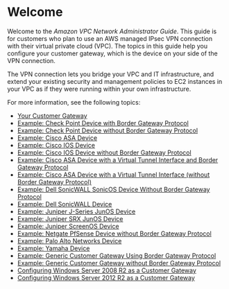 # Welcome<a name="Welcome"></a>

Welcome to the *Amazon VPC Network Administrator Guide*\. This guide is for customers who plan to use an AWS managed IPsec VPN connection with their virtual private cloud \(VPC\)\. The topics in this guide help you configure your customer gateway, which is the device on your side of the VPN connection\. 

The VPN connection lets you bridge your VPC and IT infrastructure, and extend your existing security and management policies to EC2 instances in your VPC as if they were running within your own infrastructure\. 

For more information, see the following topics:
+ [Your Customer Gateway](Introduction.md)
+ [Example: Check Point Device with Border Gateway Protocol](check-point-bgp.md)
+ [Example: Check Point Device without Border Gateway Protocol](check-point-NoBGP.md)
+ [Example: Cisco ASA Device](Cisco_ASA.md)
+ [Example: Cisco IOS Device](Cisco.md)
+ [Example: Cisco IOS Device without Border Gateway Protocol](Cisco_NoBGP.md)
+ [Example: Cisco ASA Device with a Virtual Tunnel Interface and Border Gateway Protocol](cisco-asa-vti-bgp.md)
+ [Example: Cisco ASA Device with a Virtual Tunnel Interface \(without Border Gateway Protocol\)](cisco-asa-vti-no-bgp.md)
+ [Example: Dell SonicWALL SonicOS Device Without Border Gateway Protocol](sonicwall-static.md)
+ [Example: Dell SonicWALL Device](sonicwall-bgp.md)
+ [Example: Juniper J\-Series JunOS Device](Juniper.md)
+ [Example: Juniper SRX JunOS Device](juniper-srx.md)
+ [Example: Juniper ScreenOS Device](Juniper-with-screenos.md)
+ [Example: Netgate PfSense Device without Border Gateway Protocol](pfsense-no-bgp.md)
+ [Example: Palo Alto Networks Device](palo-alto.md)
+ [Example: Yamaha Device](Yamaha.md)
+ [Example: Generic Customer Gateway Using Border Gateway Protocol](GenericConfig.md)
+ [Example: Generic Customer Gateway without Border Gateway Protocol](GenericConfigNoBGP.md)
+ [Configuring Windows Server 2008 R2 as a Customer Gateway](CustomerGateway-Windows.md)
+ [Configuring Windows Server 2012 R2 as a Customer Gateway](customer-gateway-windows-2012.md)